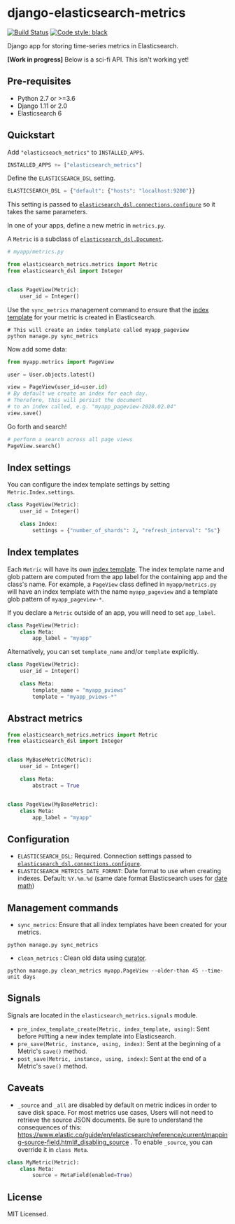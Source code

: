 # django-elasticsearch-metrics

<!-- [![pypi](https://badge.fury.io/py/django-elasticsearch-metrics.svg)](https://badge.fury.io/py/django-elasticsearch-metrics) -->
[![Build Status](https://travis-ci.org/sloria/django-elasticsearch-metrics.svg?branch=master)](https://travis-ci.org/sloria/django-elasticsearch-metrics)
[![Code style: black](https://img.shields.io/badge/code%20style-black-000000.svg)](https://github.com/ambv/black)

Django app for storing time-series metrics in Elasticsearch.

**[Work in progress]** Below is a sci-fi API. This isn't working yet!

## Pre-requisites

* Python 2.7 or >=3.6
* Django 1.11 or 2.0
* Elasticsearch 6

## Quickstart

Add `"elasticseach_metrics"` to `INSTALLED_APPS`.

```python
INSTALLED_APPS += ["elasticsearch_metrics"]
```

Define the `ELASTICSEARCH_DSL` setting.

```python
ELASTICSEARCH_DSL = {"default": {"hosts": "localhost:9200"}}
```

This setting is passed to [`elasticsearch_dsl.connections.configure`](http://elasticsearch-dsl.readthedocs.io/en/stable/configuration.html#multiple-clusters) so
it takes the same parameters.


In one of your apps, define a new metric in `metrics.py`.

A `Metric` is a subclass of [`elasticsearch_dsl.Document`](https://elasticsearch-dsl.readthedocs.io/en/stable/api.html#document).


```python
# myapp/metrics.py

from elasticsearch_metrics.metrics import Metric
from elasticsearch_dsl import Integer


class PageView(Metric):
    user_id = Integer()
```

Use the `sync_metrics` management command to ensure that the [index template](https://www.elastic.co/guide/en/elasticsearch/reference/current/indices-templates.html)
for your metric is created in Elasticsearch.

```shell
# This will create an index template called myapp_pageview
python manage.py sync_metrics
```

Now add some data:

```python
from myapp.metrics import PageView

user = User.objects.latest()

view = PageView(user_id=user.id)
# By default we create an index for each day.
# Therefore, this will persist the document
# to an index called, e.g. "myapp_pageview-2020.02.04"
view.save()
```

Go forth and search!

```python
# perform a search across all page views
PageView.search()
```

## Index settings

You can configure the index template settings by setting
`Metric.Index.settings`.

```python
class PageView(Metric):
    user_id = Integer()

    class Index:
        settings = {"number_of_shards": 2, "refresh_interval": "5s"}
```

## Index templates

Each `Metric` will have its own [index template](https://www.elastic.co/guide/en/elasticsearch/reference/current/indices-templates.html).
The index template name and glob pattern are computed from the app label
for the containing app and the class's name. For example, a `PageView`
class defined in `myapp/metrics.py` will have an index template with the
name `myapp_pageview` and a template glob pattern of `myapp_pageview-*`.

If you declare a `Metric` outside of an app, you will need to set
`app_label`.


```python
class PageView(Metric):
    class Meta:
        app_label = "myapp"
```

Alternatively, you can set `template_name` and/or `template` explicitly.

```python
class PageView(Metric):
    user_id = Integer()

    class Meta:
        template_name = "myapp_pviews"
        template = "myapp_pviews-*"
```

## Abstract metrics

```python
from elasticsearch_metrics.metrics import Metric
from elasticsearch_dsl import Integer


class MyBaseMetric(Metric):
    user_id = Integer()

    class Meta:
        abstract = True


class PageView(MyBaseMetric):
    class Meta:
        app_label = "myapp"
```


## Configuration

* `ELASTICSEARCH_DSL`: Required. Connection settings passed to
  [`elasticsearch_dsl.connections.configure`](http://elasticsearch-dsl.readthedocs.io/en/stable/configuration.html#multiple-clusters).
* `ELASTICSEARCH_METRICS_DATE_FORMAT`: Date format to use when creating
    indexes. Default: `%Y.%m.%d` (same date format Elasticsearch uses for
    [date math](https://www.elastic.co/guide/en/elasticsearch/reference/current/date-math-index-names.html))

## Management commands

* `sync_metrics`: Ensure that all index templates have been created for
    your metrics.

```
python manage.py sync_metrics
```

* `clean_metrics` : Clean old data using [curator](https://curator.readthedocs.io/en/latest/).

```
python manage.py clean_metrics myapp.PageView --older-than 45 --time-unit days
```

## Signals

Signals are located in the `elasticsearch_metrics.signals` module.

* `pre_index_template_create(Metric, index_template, using)`: Sent before `PUT`ting a new index
    template into Elasticsearch.
* `pre_save(Metric, instance, using, index)`: Sent at the beginning of a
    Metric's `save()` method.
* `post_save(Metric, instance, using, index)`: Sent at the end of a
    Metric's `save()` method.

## Caveats

* `_source` and `_all` are disabled by default on metric indices in order to save
    disk space. For most metrics use cases, Users will not need to retrieve the source
    JSON documents. Be sure to understand the consequences of
    this: https://www.elastic.co/guide/en/elasticsearch/reference/current/mapping-source-field.html#_disabling_source .
    To enable `_source`, you can override it in `class Meta`.

```python
class MyMetric(Metric):
    class Meta:
        source = MetaField(enabled=True)
```

## License

MIT Licensed.
